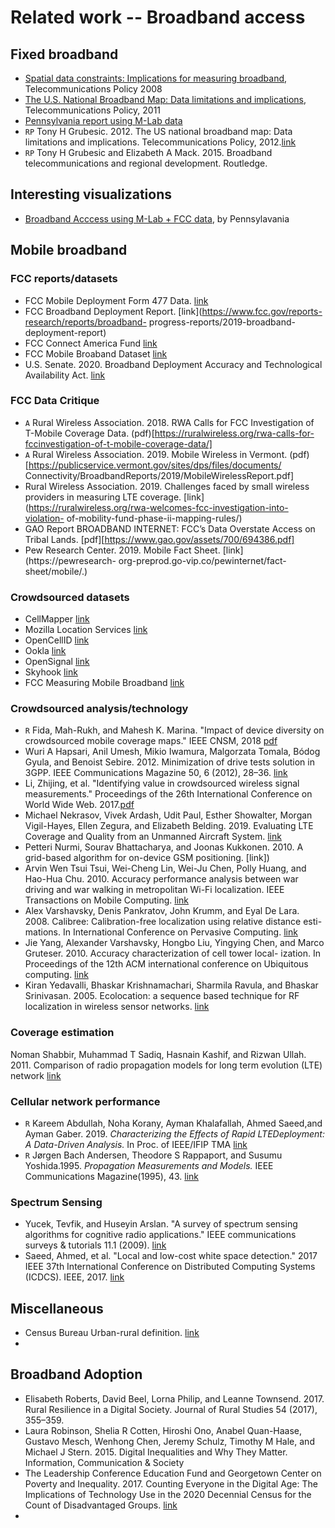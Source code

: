 # Related work -- Broadband access

## Fixed broadband
- [Spatial data constraints: Implications for measuring broadband](https://www.sciencedirect.com/science/article/pii/S0308596108000438), Telecommunications Policy 2008
- [The U.S. National Broadband Map: Data limitations and implications](), Telecommunications Policy, 2011
- [Pennsylvania report using M-Lab data](https://www.rural.palegislature.us/broadband/Broadband_Availability_and_Access_in_Rural_Pennsylvania_2019_Report.pdf)
- `RP` Tony H Grubesic. 2012. The US national broadband map: Data limitations and implications. Telecommunications Policy, 2012.[link](https://www.sciencedirect.com/science/article/abs/pii/S0308596111002266)
- `RP` Tony H Grubesic and Elizabeth A Mack. 2015. Broadband telecommunications and regional development. Routledge.

## Interesting visualizations
- [Broadband Acccess using M-Lab + FCC data](https://opentechinstitute.github.io/UnitedStatesofBroadband), by Pennsylavania

## Mobile broadband

### FCC reports/datasets
- FCC Mobile Deployment Form 477 Data. [link](https://www.fcc.gov/mobile-deployment-form-477-data)
- FCC Broadband Deployment Report.  [link](https://www.fcc.gov/reports-research/reports/broadband- progress-reports/2019-broadband-deployment-report)
- FCC Connect America Fund [link](https://www.fcc.gov/general/connect-america-fund-caf)
- FCC Mobile Broaband Dataset [link](https://www.fcc.gov/form-477-mobile-voice-and-broadband-coverage-areas)
- U.S. Senate. 2020. Broadband Deployment Accuracy and Technological Availability Act. [link](https://www.congress.gov/bill/116th-congress/house-bill/4229/text)



### FCC Data Critique
- `A` Rural Wireless Association. 2018. RWA Calls for FCC Investigation of
T-Mobile Coverage Data. (pdf)[https://ruralwireless.org/rwa-calls-for-fccinvestigation-of-t-mobile-coverage-data/]
- `A` Rural Wireless Association. 2019. Mobile Wireless in Vermont. (pdf)[https://publicservice.vermont.gov/sites/dps/files/documents/ Connectivity/BroadbandReports/2019/MobileWirelessReport.pdf]
- Rural Wireless Association. 2019. Challenges faced by small wireless providers in measuring LTE coverage. [link](https://ruralwireless.org/rwa-welcomes-fcc-investigation-into-violation- of-mobility-fund-phase-ii-mapping-rules/)
- GAO Report BROADBAND INTERNET: FCC’s Data Overstate Access on Tribal Lands. [pdf][https://www.gao.gov/assets/700/694386.pdf]
- Pew Research Center. 2019. Mobile Fact Sheet. [link](https://pewresearch- org-preprod.go-vip.co/pewinternet/fact-sheet/mobile/.)

### Crowdsourced datasets
- CellMapper [link](https://www.cellmapper.net/map)
- Mozilla Location Services [link](https://location.services.mozilla.com/)
- OpenCellID [link](https://www.opencellid.org/)
- Ookla [link](https://www.speedtest.net/ookla-5g-map)
- OpenSignal [link]()
- Skyhook [link]()
- FCC Measuring Mobile Broadband [link]()

### Crowdsourced analysis/technology
- `R` Fida, Mah-Rukh, and Mahesh K. Marina. "Impact of device diversity on crowdsourced mobile coverage maps." IEEE CNSM, 2018 [pdf](https://ieeexplore.ieee.org/iel7/8572698/8584918/08584955.pdf?casa_token=JzfvmAfUhmkAAAAA:Yr6pmCGxhoWHVapLtiHWvoc66hrWCflsfEuNjUEW54SvhispiP_uA_pryN4LZOQpIYahgD8)
- Wuri A Hapsari, Anil Umesh, Mikio Iwamura, Malgorzata Tomala, Bódog Gyula, and Benoist Sebire. 2012. Minimization of drive tests solution in 3GPP. IEEE Communications Magazine 50, 6 (2012), 28–36. [link]()
- Li, Zhijing, et al. "Identifying value in crowdsourced wireless signal measurements." Proceedings of the 26th International Conference on World Wide Web. 2017.[pdf](https://people.cs.uchicago.edu/~ravenben/publications/pdf/crowdrss-www17.pdf)
- Michael Nekrasov, Vivek Ardash, Udit Paul, Esther Showalter, Morgan Vigil-Hayes, Ellen Zegura, and Elizabeth Belding. 2019. Evaluating LTE Coverage and Quality from an Unmanned Aircraft System. [link]() 
- Petteri Nurmi, Sourav Bhattacharya, and Joonas Kukkonen. 2010. A grid-based algorithm for on-device GSM positioning. [link])
- Arvin Wen Tsui Tsui, Wei-Cheng Lin, Wei-Ju Chen, Polly Huang, and Hao-Hua Chu. 2010. Accuracy performance analysis between war driving and war walking in metropolitan Wi-Fi localization. IEEE Transactions on Mobile Computing. [link]()
- Alex Varshavsky, Denis Pankratov, John Krumm, and Eyal De Lara. 2008. Calibree: Calibration-free localization using relative distance esti- mations. In International Conference on Pervasive Computing. [link]()
- Jie Yang, Alexander Varshavsky, Hongbo Liu, Yingying Chen, and Marco Gruteser. 2010. Accuracy characterization of cell tower local- ization. In Proceedings of the 12th ACM international conference on Ubiquitous computing. [link]()
- Kiran Yedavalli, Bhaskar Krishnamachari, Sharmila Ravula, and Bhaskar Srinivasan. 2005. Ecolocation: a sequence based technique for RF localization in wireless sensor networks. [link]()

### Coverage estimation
Noman Shabbir, Muhammad T Sadiq, Hasnain Kashif, and Rizwan Ullah. 2011. Comparison of radio propagation models for long term evolution (LTE) network [link]()

### Cellular network performance 
- `R` Kareem Abdullah, Noha Korany, Ayman Khalafallah, Ahmed Saeed,and Ayman Gaber. 2019.  _Characterizing the Effects of Rapid LTEDeployment: A Data-Driven Analysis._ In Proc. of IEEE/IFIP TMA [link](https://tma.roc.cnam.fr/Proceedings/TMA_Paper_13.pdf)
- `R` Jørgen Bach Andersen, Theodore S Rappaport, and Susumu Yoshida.1995. _Propagation Measurements and Models._ IEEE Communications Magazine(1995), 43. [link](http://citeseerx.ist.psu.edu/viewdoc/download?doi=10.1.1.714.4405&rep=rep1&type=pdf)

### Spectrum Sensing
- Yucek, Tevfik, and Huseyin Arslan. "A survey of spectrum sensing algorithms for cognitive radio applications." IEEE communications surveys & tutorials 11.1 (2009). [link]()
- Saeed, Ahmed, et al. "Local and low-cost white space detection." 2017 IEEE 37th International Conference on Distributed Computing Systems (ICDCS). IEEE, 2017. [link]()



## Miscellaneous
- Census Bureau Urban-rural definition. [link](https://www.census.gov/programs-surveys/geography/guidance/geo-areas/urban-rural.html)
- 


## Broadband Adoption
- Elisabeth Roberts, David Beel, Lorna Philip, and Leanne Townsend. 2017. Rural Resilience in a Digital Society. Journal of Rural Studies 54 (2017), 355–359.
- Laura Robinson, Shelia R Cotten, Hiroshi Ono, Anabel Quan-Haase, Gustavo Mesch, Wenhong Chen, Jeremy Schulz, Timothy M Hale, and Michael J Stern. 2015. Digital Inequalities and Why They Matter. Information, Communication & Society 
-  The Leadership Conference Education Fund and Georgetown Center on Poverty and Inequality. 2017. Counting Everyone in the Digital Age: The Implications of Technology Use in the 2020 Decennial Census for the Count of Disadvantaged Groups. [link](http://www.civilrightsdocs.info/pdf/reports/Counting-Everyone-in-the-Digital-Age.pdf)
- 
